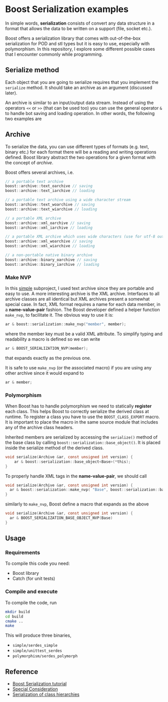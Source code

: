 # Boost Serialization examples

In simple words, **serialization** consists of convert any data structure in a format that allows the data to be written on a support (file, socket etc.).

Boost offers a serialization library that comes with out-of-the-box serialization for POD and stl types but it is easy to use, especially with polymorphism. In this repository, I explore some different possible cases that I encounter commonly while programming.

## Serialize method

Each object that you are going to serialize requires that you implement the `serialize` method. It should take an archive as an argument (discussed later).

An archive is similar to an input/output data stream. Instead of using the operators `<<` or `>>` (that can be used too) you can use the general operator `&` to handle bot saving and loading operation. In other words, the following two examples are  

## Archive

To serialize the data, you can use different types of formats (e.g. text, binary etc.) for each format there will be a reading and writing operations defined. Boost library abstract the two operations for a given format with the concept of _archive_.

Boost offers several archives, i.e.

```c
// a portable text archive
boost::archive::text_oarchive // saving
boost::archive::text_iarchive // loading

// a portable text archive using a wide character stream
boost::archive::text_woarchive // saving
boost::archive::text_wiarchive // loading

// a portable XML archive
boost::archive::xml_oarchive // saving
boost::archive::xml_iarchive // loading

// a portable XML archive which uses wide characters (use for utf-8 output)
boost::archive::xml_woarchive // saving
boost::archive::xml_wiarchive // loading

// a non-portable native binary archive
boost::archive::binary_oarchive // saving
boost::archive::binary_iarchive // loading
```

### Make NVP

In this [simple](simple/main.cpp) subproject, I used text archive since they are portable and easy to use. A more interesting archive is the XML archive. Interfaces to all archive classes are all identical but XML archives present a somewhat special case. In fact, XML format requires a name for each data member, in a **name-value-pair** fashion. The Boost developer defined a helper function `make_nvp`, to facilitate it. The obvious way to use it is:

```c
ar & boost::serialization::make_nvp("member", member);
```

where the member key must be a valid XML attribute. To simplify typing and readability a macro is defined so we can write

```c
ar & BOOST_SERIALIZATION_NVP(member);
```

that expands exactly as the previous one.

It is safe to use `make_nvp` (or the associated macro) if you are using any other archive since it would expand to

```c
ar & member;
```

### Polymorphism

When Boost has to handle polymorphism we need to statically **register** each class. This helps Boost to correctly serialize the derived class at runtime. To register a class you have to use the `BOOST_CLASS_EXPORT` macro. It is important to place the macro in the same source module that includes any of the archive class headers.

Inherited members are serialized by accessing the `serialize()` method of the base class by calling `boost::serialization::base_object()`. It is placed inside the serialize method of the derived class.

```c
void serialize(Archive &ar, const unsigned int version) {
    ar & boost::serialization::base_object<Base>(*this);
}
```

To properly handle XML tags in the **name-value-pair**, we should call

```c
void serialize(Archive &ar, const unsigned int version) {
  ar & boost::serialization::make_nvp( "Base", boost::serialization::base_object<Base>(*this) )
}
```

similarly to `make_nvp`, Boost define a macro that expands as the above

```c
void serialize(Archive &ar, const unsigned int version) {
  ar & BOOST_SERIALIZATION_BASE_OBJECT_NVP(Base)
}
```

## Usage

### Requirements

To compile this code you need:

- Boost library
- Catch (for unit tests)

### Compile and execute

To compile the code, run

```sh
mkdir build
cd build
cmake ..
make
```

This will produce three binaries, 

- `simple/serdes_simple`
- `simple/unittest_serdes`
- `polymorphism/serdes_polymorph`

## Reference

- [Boost Serialization tutorial](https://www.boost.org/doc/libs/1_67_0/libs/serialization/doc/tutorial.html)
- [Special Consideration](https://www.boost.org/doc/libs/1_67_0/libs/serialization/doc/special.html)
- [Serialization of class hierarchies](https://theboostcpplibraries.com/boost.serialization-class-hierarchies)